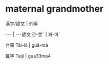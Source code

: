 # maternal grandmother

漢字/諺文 | 外嫲

--- | ---諺文 깐-뿐ˆ | 꽈-마ˊ

台羅 Tâi-lô | guā-má

戴字 Taiji | gua33ma4

